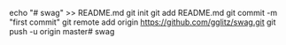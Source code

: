 echo "# swag" >> README.md
git init
git add README.md
git commit -m "first commit"
git remote add origin https://github.com/gglitz/swag.git
git push -u origin master# swag
